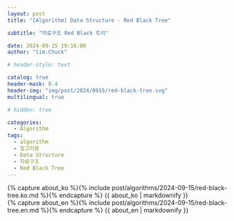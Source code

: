 ```yaml
---
layout: post
title: "[Algorithm] Data Structure - Red Black Tree"

subtitle: "자료구조 Red Black 트리"

date: 2024-09-15 19:16:00
author: "lim.Chuck"

# header-style: text

catalog: true
header-mask: 0.4
header-img: "img/post/2024/0915/red-black-tree.svg"
multilingual: true

# hidden: true

categories:
  - Algorithm
tags:
  - algorithm
  - 알고리즘
  - Data Structure
  - 자료구조
  - Red Black Tree
---
```


<div class="ko post-container">
    {% capture about_ko %}{% include post/algorithms/2024-09-15/red-black-tree.ko.md %}{% endcapture %}
    {{ about_ko | markdownify }}
</div>
<div class="en post-container">
    {% capture about_en %}{% include post/algorithms/2024-09-15/red-black-tree.en.md %}{% endcapture %}
    {{ about_en | markdownify }}
</div>
